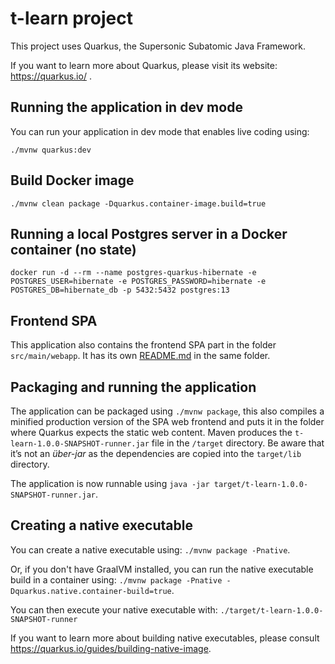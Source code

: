 # t-learn project

This project uses Quarkus, the Supersonic Subatomic Java Framework.

If you want to learn more about Quarkus, please visit its website: https://quarkus.io/ .

## Running the application in dev mode

You can run your application in dev mode that enables live coding using:
```
./mvnw quarkus:dev
```

## Build Docker image
```
./mvnw clean package -Dquarkus.container-image.build=true
```

## Running a local Postgres server in a Docker container (no state)

```
docker run -d --rm --name postgres-quarkus-hibernate -e POSTGRES_USER=hibernate -e POSTGRES_PASSWORD=hibernate -e POSTGRES_DB=hibernate_db -p 5432:5432 postgres:13
```

## Frontend SPA

This application also contains the frontend SPA part in the folder `src/main/webapp`.
It has its own [README.md](src/main/webapp/README.md) in the same folder.

## Packaging and running the application

The application can be packaged using `./mvnw package`, this also compiles a minified production version
of the SPA web frontend and puts it in the folder where Quarkus expects the static web content.
Maven produces the `t-learn-1.0.0-SNAPSHOT-runner.jar` file in the `/target` directory.
Be aware that it’s not an _über-jar_ as the dependencies are copied into the `target/lib` directory.

The application is now runnable using `java -jar target/t-learn-1.0.0-SNAPSHOT-runner.jar`.

## Creating a native executable

You can create a native executable using: `./mvnw package -Pnative`.

Or, if you don't have GraalVM installed, you can run the native executable build in a container using: `./mvnw package -Pnative -Dquarkus.native.container-build=true`.

You can then execute your native executable with: `./target/t-learn-1.0.0-SNAPSHOT-runner`

If you want to learn more about building native executables, please consult https://quarkus.io/guides/building-native-image.
